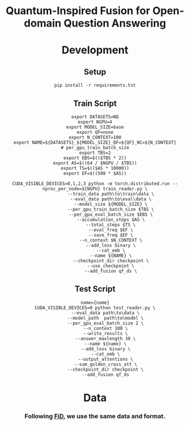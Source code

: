 <div align="center">
  <h1> Quantum-Inspired Fusion for Open-domain Question Answering </h1>

# Development
## Setup
```
pip install -r requirements.txt
```
## Train Script
```
export DATASETS=NQ
export NGPU=4
export MODEL_SIZE=base
export QF=none
export N_CONTEXT=100
export NAME=${DATASETS}_${MODEL_SIZE}_QF=${QF}_NC=${N_CONTEXT}
# per_gpu_train_batch_size
export TBS=2
export EBS=$(($TBS * 2))
export AS=$((64 / $NGPU / $TBS))
export TS=$(($AS * 10000))
export EF=$((500 * $AS))

CUDA_VISIBLE_DEVICES=0,1,2,3 python -m torch.distributed.run --nproc_per_node=${NGPU} train_reader.py \
	        --train_data path\to\train\data \
	        --eval_data path\to\eval\data \
	        --model_size ${MODEL_SIZE} \
	        --per_gpu_train_batch_size $TBS \
	        --per_gpu_eval_batch_size $EBS \
	        --accumulation_steps $AS \
	        --total_steps $TS \
	        --eval_freq $EF \
	        --save_freq $EF \
	        --n_context $N_CONTEXT \
	        --add_loss binary \
	        --cat_emb \
			--name ${NAME} \
	        --checkpoint_dir checkpoint \
	        --use_checkpoint \
			--add_fusion qf_ds \
```
## Test Script
```
name={name}
CUDA_VISIBLE_DEVICES=0 python test_reader.py \
        --eval_data path\to\data \
        --model_path  path\to\model \
        --per_gpu_eval_batch_size 2 \
        --n_context 100 \
        --write_results \
        --answer_maxlength 30 \
        --name ${name} \
        --add_loss binary \
        --cat_emb \
        --output_attentions \
        --sum_golden_cross_att \
        --checkpoint_dir checkpoint \
        --add_fusion qf_ds
```

# Data
### Following [FiD](https://github.com/facebookresearch/FiD), we use the same data and format.

